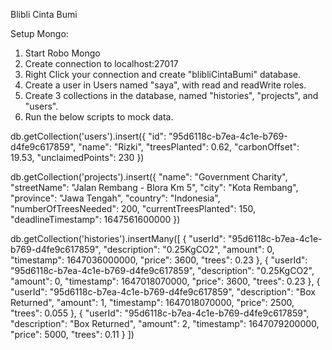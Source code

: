 Blibli Cinta Bumi

Setup Mongo:
1. Start Robo Mongo
2. Create connection to localhost:27017
3. Right Click your connection and create "blibliCintaBumi" database.
4. Create a user in Users named "saya", with read and readWrite roles.
5. Create 3 collections in the database, named "histories", "projects", and "users".
6. Run the below scripts to mock data.

db.getCollection('users').insert({
    "id": "95d6118c-b7ea-4c1e-b769-d4fe9c617859",
    "name": "Rizki",
    "treesPlanted": 0.62,
    "carbonOffset": 19.53,
    "unclaimedPoints": 230
    })

db.getCollection('projects').insert({
    "name": "Government Charity",
    "streetName": "Jalan Rembang - Blora Km 5",
    "city": "Kota Rembang",
    "province": "Jawa Tengah",
    "country": "Indonesia",
    "numberOfTreesNeeded": 200,
    "currentTreesPlanted": 150,
    "deadlineTimestamp": 1647561600000
    })
    
db.getCollection('histories').insertMany([
{
    "userId": "95d6118c-b7ea-4c1e-b769-d4fe9c617859",
    "description": "0.25KgCO2",
    "amount": 0,
    "timestamp": 1647036000000,
    "price": 3600,
    "trees": 0.23
}, {
    "userId": "95d6118c-b7ea-4c1e-b769-d4fe9c617859",
    "description": "0.25KgCO2",
    "amount": 0,
    "timestamp": 1647018070000,
    "price": 3600,
    "trees": 0.23
}, {
    "userId": "95d6118c-b7ea-4c1e-b769-d4fe9c617859",
    "description": "Box Returned",
    "amount": 1,
    "timestamp": 1647018070000,
    "price": 2500,
    "trees": 0.055
}, {
    "userId": "95d6118c-b7ea-4c1e-b769-d4fe9c617859",
    "description": "Box Returned",
    "amount": 2,
    "timestamp": 1647079200000,
    "price": 5000,
    "trees": 0.11
}
])
